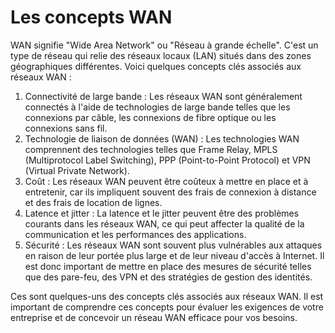 # Les concepts WAN

WAN signifie "Wide Area Network" ou "Réseau à grande échelle". C'est un type de réseau qui relie des réseaux locaux (LAN) situés dans des zones géographiques différentes. Voici quelques concepts clés associés aux réseaux WAN :

1. Connectivité de large bande : Les réseaux WAN sont généralement connectés à l'aide de technologies de large bande telles que les connexions par câble, les connexions de fibre optique ou les connexions sans fil.
2. Technologie de liaison de données (WAN) : Les technologies WAN comprennent des technologies telles que Frame Relay, MPLS (Multiprotocol Label Switching), PPP (Point-to-Point Protocol) et VPN (Virtual Private Network).
3. Coût : Les réseaux WAN peuvent être coûteux à mettre en place et à entretenir, car ils impliquent souvent des frais de connexion à distance et des frais de location de lignes.
4. Latence et jitter : La latence et le jitter peuvent être des problèmes courants dans les réseaux WAN, ce qui peut affecter la qualité de la communication et les performances des applications.
5. Sécurité : Les réseaux WAN sont souvent plus vulnérables aux attaques en raison de leur portée plus large et de leur niveau d'accès à Internet. Il est donc important de mettre en place des mesures de sécurité telles que des pare-feu, des VPN et des stratégies de gestion des identités.

Ces sont quelques-uns des concepts clés associés aux réseaux WAN. Il est important de comprendre ces concepts pour évaluer les exigences de votre entreprise et de concevoir un réseau WAN efficace pour vos besoins.
